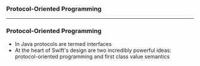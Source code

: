 ### Protocol-Oriented Programming

---------------------

### Protocol-Oriented Programming
  - In Java protocols are termed interfaces
  - At the heart of Swift's design are two incredibly powerful ideas: protocol-oriented programming and first class value semantics
